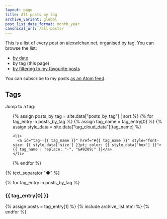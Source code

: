 ```yaml
---
layout: page
title: All posts by tag
archive_variant: global
post_list_date_format: month_year
canonical_url: /all-posts/
---
```


This is a list of every post on alexwlchan.net, organised by tag.
You can browse the list:

-   [by date](/all-posts/)
-   by tag (this page)
-   [by filtering to my favourite posts](/best-of/)

You can subscribe to my posts [as an Atom feed](/atom.xml).



## Tags

Jump to a tag:

<ul id="tag_cloud">
  {% assign posts_by_tag = site.data["posts_by_tag"] | sort %}
  {% for tag_entry in posts_by_tag %}
    {% assign tag_name = tag_entry[0] %}
    {% assign style_data = site.data["tag_cloud_data"][tag_name] %}

    <li>
      <a id="tag--{{ tag_name }}" href="#{{ tag_name }}" style="font-size: {{ style_data['size'] }}pt; color: {{ style_data['hex'] }}">{{ tag_name | replace: "-", "&#8209;" }}</a>
    </li>
  {% endfor %}
</ul>

{% text_separator "◆" %}

{% for tag_entry in posts_by_tag %}
  <h3 id="{{ tag_entry[0] }}">{{ tag_entry[0] }}</h3>

  {% assign posts = tag_entry[1] %}
  {% include archive_list.html %}
{% endfor %}
